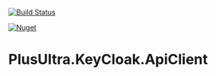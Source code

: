 [![Build Status](https://alefcarlos.visualstudio.com/PlusUltra/_apis/build/status/alefcarlos.PlusUltra.KeyCloak.ApiClient?branchName=master)](https://alefcarlos.visualstudio.com/PlusUltra/_build/latest?definitionId=7&branchName=master)

[![Nuget](https://img.shields.io/nuget/v/PlusUltra.WebApi)](https://www.nuget.org/packages/PlusUltra.KeyCloak.ApiClient/)

# PlusUltra.KeyCloak.ApiClient